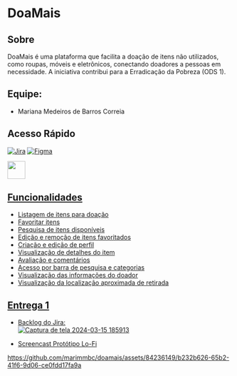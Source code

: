 # DoaMais

## Sobre
DoaMais é uma plataforma que facilita a doação de itens não utilizados, como roupas, móveis e eletrônicos, conectando doadores a pessoas em necessidade. A iniciativa contribui para a Erradicação da Pobreza (ODS 1).

## Equipe:
- Mariana Medeiros de Barros Correia

## Acesso Rápido

[![Jira](https://img.shields.io/badge/Jira-Access-blue?logo=jira)](https://mmbc.atlassian.net/jira/software/projects/DOA/boards/1)
[![Figma](https://img.shields.io/badge/Figma-Design-f24e1e?logo=figma)](https://www.figma.com/file/3xpkRtr3yYBWKGcrymAvKm/Doa%2B?type=design&node-id=0-1&mode=design&t=cGJXWJcvnYpWctTf-0)

<div>
<a href="https://www.figma.com/file/3xpkRtr3yYBWKGcrymAvKm/Doa%2B?type=design&node-id=0-1&mode=design&t=2Wu8LgHvGCmZlUPZ-0">
<img src="https://cdn.jsdelivr.net/gh/devicons/devicon/icons/figma/figma-original.svg"  width="40" height="40"/><img >
</div>


## Funcionalidades

- Listagem de itens para doação
- Favoritar itens
- Pesquisa de itens disponíveis
- Edição e remoção de itens favoritados
- Criação e edição de perfil
- Visualização de detalhes do item
- Avaliação e comentários
- Acesso por barra de pesquisa e categorias
- Visualização das informações do doador
- Visualização da localização aproximada de retirada

## Entrega 1

- Backlog do Jira:  
  ![Captura de tela 2024-03-15 185913](https://github.com/marimmbc/doamais/assets/84236149/7414220f-ed44-404f-acee-920ac30ebad3)

- [Screencast Protótipo Lo-Fi](https://youtu.be/8EqemuuyNWM)

https://github.com/marimmbc/doamais/assets/84236149/b232b626-65b2-41f6-9d06-ce0fdd17fa9a
